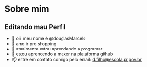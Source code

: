 # Sobre mim

## Editando mau Perfil

- 👋 oii, meu nome é  @douglasMarcelo
- 👀 amo ir pro shopping
- 🌱 atualmente estou aprendendo a programar
- 💞️ estou aprendendo a mexer na plataforma github
- 📫 entre em contato comigo pelo email: d.filho@escola.pr.gov.br

<!---
douglasMarce/douglasMarce is a ✨ special ✨ repository because its `README.md` (this file) appears on your GitHub profile.
You can click the Preview link to take a look at your changes.
--->
